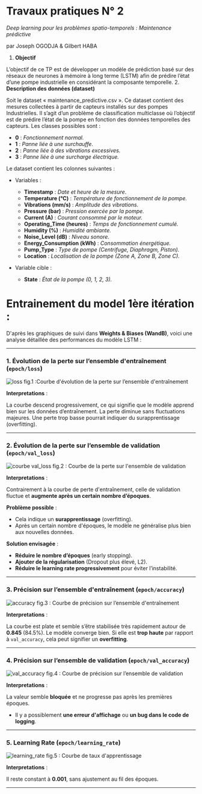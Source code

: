 # Travaux pratiques N° 2
*Deep learning pour les problèmes spatio-temporels : Maintenance prédictive*

par Joseph OGODJA & Gilbert HABA
1. **Objectif**

  L’objectif de ce TP est de développer un modèle de prédiction basé sur des réseaux de neurones à
mémoire à long terme (LSTM) afin de prédire l’état d’une pompe industrielle en considérant la
composante temporelle.
2. **Description des données (dataset)**

  Soit le dataset « maintenance_predictive.csv ». Ce dataset contient des mesures collectées à partir de capteurs installés sur des pompes Industrielles. Il s’agit d’un problème de classification multiclasse où l’objectif est de prédire l’état de la pompe en fonction des données temporelles des capteurs. Les classes possibles sont :
  
  - **0** : *Fonctionnement normal.*
  - **1** : *Panne liée à une surchauffe.*
  - **2** : *Panne liée à des vibrations excessives.*
  - **3** : *Panne liée à une surcharge électrique.*

Le dataset contient les colonnes suivantes :
- Variables :
  * **Timestamp** : *Date et heure de la mesure*.
  * **Temperature (°C)** : *Température de fonctionnement de la pompe.*
  * **Vibrations (mm/s)** : *Amplitude des vibrations.*
  * **Pressure (bar)** : *Pression exercée par la pompe.*
  * **Current (A)** : *Courant consommé par le moteur.*
  * **Operating_Time (heures)** : *Temps de fonctionnement cumulé.*
  * **Humidity (%)** : *Humidité ambiante.*
  * **Noise_Level (dB)** : *Niveau sonore.*
  * **Energy_Consumption (kWh)** : *Consommation énergétique.*
  * **Pump_Type** : *Type de pompe (Centrifuge, Diaphragm, Piston).*
  * **Location** : *Localisation de la pompe (Zone A, Zone B, Zone C).*

- Variable cible :
  * **State** : *État de la pompe (0, 1, 2, 3).*

# Entrainement du model 1ère itération :
D'après les graphiques de suivi dans **Weights & Biases (WandB)**, voici une analyse détaillée des performances du modèle LSTM :  

---

### **1. Évolution de la perte sur l’ensemble d'entraînement (`epoch/loss`)**  

![loss](loss.svg)
fig.1 :Courbe d'évolution de la perte sur l’ensemble d'entraînement

**Interpretations** :

La courbe descend progressivement, ce qui signifie que le modèle apprend bien sur les données d’entraînement. La perte diminue sans fluctuations majeures. Une perte trop basse pourrait indiquer du surapprentissage (overfitting).  

---

### **2. Évolution de la perte sur l’ensemble de validation (`epoch/val_loss`)**

![courbe val_loss](val_loss.svg)
fig.2 : Courbe de la perte sur l'ensemble de validation

**Interpretations** :

Contrairement à la courbe de perte d'entraînement, celle de validation fluctue et **augmente après un certain nombre d’époques**.  

**Problème possible** :  
- Cela indique un **surapprentissage** (overfitting).  
- Après un certain nombre d'époques, le modèle ne généralise plus bien aux nouvelles données.  

**Solution envisagée** :  
- **Réduire le nombre d’époques** (early stopping).  
- **Ajouter de la régularisation** (Dropout plus élevé, L2).  
- **Réduire le learning rate progressivement** pour éviter l’instabilité.  

---

### **3. Précision sur l’ensemble d'entraînement (`epoch/accuracy`)**

![accuracy](accuracy.svg)
fig.3 : Courbe de précision sur l’ensemble d'entraînement 

**Interpretations** :

La courbe est plate et semble s’être stabilisée très rapidement autour de **0.845** (84.5%). Le modèle converge bien. Si elle est **trop haute** par rapport à `val_accuracy`, cela peut signifier un **overfitting**.  

---

### **4. Précision sur l’ensemble de validation (`epoch/val_accuracy`)**

![val_accuracy](val_accuracy.svg)
fig.4 : Courbe de précision sur l’ensemble de validation

**Interpretations** :

La valeur semble **bloquée** et ne progresse pas après les premières époques.  
- Il y a possiblement **une erreur d'affichage** ou **un bug dans le code de logging**.   

---

### **5. Learning Rate (`epoch/learning_rate`)**

![learning_rate](learning_rate.svg)
fig.5 : Courbe de taux d'apprentissage

**Interpretations** :

Il reste constant à **0.001**, sans ajustement au fil des époques.  

---